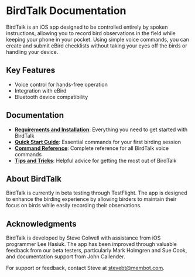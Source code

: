 # BirdTalk Documentation

BirdTalk is an iOS app designed to be controlled entirely by spoken instructions, allowing you to record bird observations in the field while keeping your phone in your pocket. Using simple voice commands, you can create and submit eBird checklists without taking your eyes off the birds or handling your device.

## Key Features

- Voice control for hands-free operation
- Integration with eBird
- Bluetooth device compatibility

## Documentation

- **[Requirements and Installation](installation/requirements-and-setup.md)**: Everything you need to get started with BirdTalk
- **[Quick Start Guide](quickstart/first-session.md)**: Essential commands for your first birding session
- **[Command Reference](commands/reference.md)**: Complete reference for all BirdTalk voice commands
- **[Tips and Tricks](tips-and-tricks.md)**: Helpful advice for getting the most out of BirdTalk

## About BirdTalk

BirdTalk is currently in beta testing through TestFlight. The app is designed to enhance the birding experience by allowing birders to maintain their focus on birds while easily recording their observations.

## Acknowledgments

BirdTalk is developed by Steve Colwell with assistance from iOS programmer Lee Hasiuk. The app has been improved through valuable feedback from our beta testers, particularly Mark Holmgren and Sue Cook, and documentation support from John Callender.

For support or feedback, contact Steve at [stevebt@membot.com](mailto:stevebt@membot.com).
